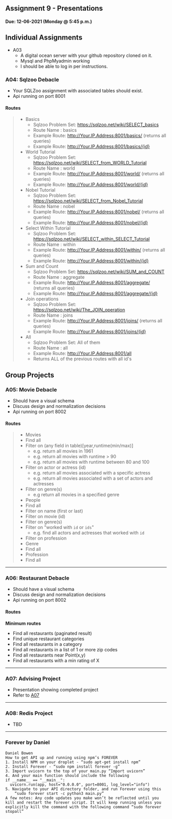 ## Assignment 9 - Presentations
#### Due: 12-06-2021 (Monday @ 5:45 p.m.)

## Individual Assignments
- A03
  - A digital ocean server with your github repository cloned on it.
  - Mysql and PhpMyadmin working
  - I should be able to log in per instructions.


### A04: Sqlzoo Debacle
  - Your SQLZoo assignment with associated tables should exist.
  - Api running on port 8001
  
#### Routes
>   * Basics
>     * Sqlzoo Problem Set: https://sqlzoo.net/wiki/SELECT_basics
>     * Route Name : basics
>     * Example Route: http://Your.IP.Address:8001/basics/   (returns all queries)
>     * Example Route: http://Your.IP.Address:8001/basics/{id}
>   * World Tutorial
>     * Sqlzoo Problem Set: https://sqlzoo.net/wiki/SELECT_from_WORLD_Tutorial
>     * Route Name : world
>     * Example Route: http://Your.IP.Address:8001/world/   (returns all queries)
>     * Example Route: http://Your.IP.Address:8001/world/{id}
>   * Nobel Tutorial
>     * Sqlzoo Problem Set: https://sqlzoo.net/wiki/SELECT_from_Nobel_Tutorial
>     * Route Name : nobel
>     * Example Route: http://Your.IP.Address:8001/nobel/   (returns all queries)
>     * Example Route: http://Your.IP.Address:8001/nobel/{id}
>   * Select Within Tutorial
>     * Sqlzoo Problem Set: https://sqlzoo.net/wiki/SELECT_within_SELECT_Tutorial
>     * Route Name : within
>     * Example Route: http://Your.IP.Address:8001/within/    (returns all queries)
>     * Example Route: http://Your.IP.Address:8001/within/{id}
>   * Sum and Count 
>     * Sqlzoo Problem Set: https://sqlzoo.net/wiki/SUM_and_COUNT
>     * Route Name : aggregate
>     * Example Route: http://Your.IP.Address:8001/aggregate/   (returns all queries)
>     * Example Route: http://Your.IP.Address:8001/aggregate/{id}
>   * Join operations
>     * Sqlzoo Problem Set: https://sqlzoo.net/wiki/The_JOIN_operation
>     * Route Name : joins
>     * Example Route: http://Your.IP.Address:8001/joins/   (returns all queries)
>     * Example Route: http://Your.IP.Address:8001/joins/{id}
>   * All
>     * Sqlzoo Problem Set: All of them
>     * Route Name : all
>     * Example Route: http://Your.IP.Address:8001/all
>     * Returns ALL of the previous routes with all id's
  

## Group Projects

### A05: Movie Debacle
  - Should have a visual schema 
  - Discuss design and normalization decisions
  - Api running on port 8002

#### Routes
>
>- Movies 
>  - Find all
>  - Filter on (any field in table)[year,runtime(min/max)]
>    - e.g. return all movies in 1961
>    - e.g. return all movies with runtime > 90
>    - e.g. return all movies with runtime between 80 and 100
>  - Filter on actor or actress (id)
>    - e.g. return all movies associated with a specific actress
>    - e.g. return all movies associated with a set of actors and actresses
>  - Filter on genre(s)
>    - e.g return all movies in a specified genre
>- People
>  - Find all
>  - Filter on name (first or last)
>  - Filter on movie (id)
>  - Filter on genre(s)
>  - Filter on "worked with `id` or `ids`" 
>    - e.g. find all actors and actresses that worked with `id`
>  - Filter on profession
>- Genre
>  - Find all
>- Profession
>  - Find all

-----------

### A06: Restaurant Debacle
  - Should have a visual schema 
  - Discuss design and normalization decisions
  - Api running on port 8002

#### Routes

**Minimum routes** 
- Find all restaurants (paginated result)
- Find unique restaurant categories
- Find all restaurants in a category
- Find all restaurants in a list of 1 or more zip codes
- Find all restaurants near Point(x,y)
- Find all restaurants with a min rating of X

-----------

### A07: Advising Project

- Presentation showing completed project
- Refer to [A07](../A07/README.md)

-----------

### A08: Redis Project

- TBD

------------

### Forever by Daniel

```
Daniel Bowen
How to get API up and running using npm’s FOREVER
1. Install NPM on your droplet - “sudo apt-get install npm”
2. Install Forever - “sudo npm install forever -g”
3. Import uvicorn to the top of your main.py “Import uvicorn”
4. And your main function should include the following 
if __name__ == "__main__":
  uvicorn.run(app, host="0.0.0.0", port=8001, log_level="info")
5. Navigate to your API directory folder, and run Forever using this
	“sudo forever start -c python3 main.py”
A few notes: Any code updates you make won’t be reflected until you kill and restart the forever script. It will keep running unless you explicitly kill the command with the following command “sudo forever stopall”
```